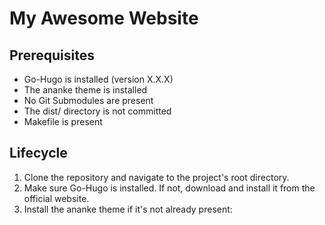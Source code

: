 # My Awesome Website

## Prerequisites

- Go-Hugo is installed (version X.X.X)
- The ananke theme is installed
- No Git Submodules are present
- The dist/ directory is not committed
- Makefile is present

## Lifecycle

1. Clone the repository and navigate to the project's root directory.
2. Make sure Go-Hugo is installed. If not, download and install it from the official website.
3. Install the ananke theme if it's not already present:
